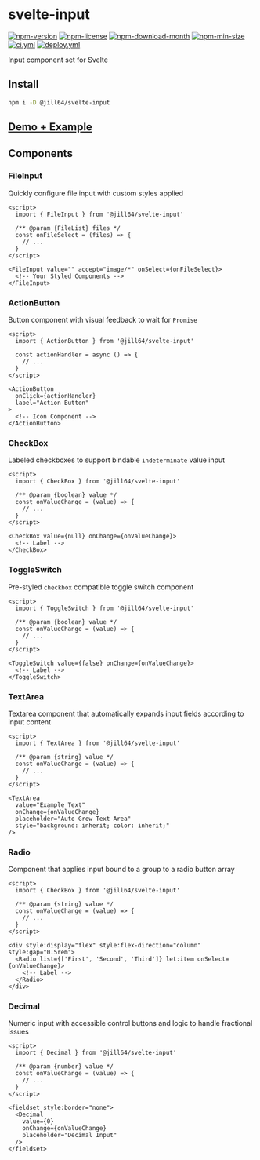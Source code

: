<!----- BEGIN GHOST DOCS HEADER ----->

# svelte-input

[![npm-version](https://img.shields.io/npm/v/@jill64/svelte-input)](https://npmjs.com/package/@jill64/svelte-input) [![npm-license](https://img.shields.io/npm/l/@jill64/svelte-input)](https://npmjs.com/package/@jill64/svelte-input) [![npm-download-month](https://img.shields.io/npm/dm/@jill64/svelte-input)](https://npmjs.com/package/@jill64/svelte-input) [![npm-min-size](https://img.shields.io/bundlephobia/min/@jill64/svelte-input)](https://npmjs.com/package/@jill64/svelte-input) [![ci.yml](https://github.com/jill64/svelte-input/actions/workflows/ci.yml/badge.svg)](https://github.com/jill64/svelte-input/actions/workflows/ci.yml) [![deploy.yml](https://github.com/jill64/svelte-input/actions/workflows/deploy.yml/badge.svg)](https://github.com/jill64/svelte-input/actions/workflows/deploy.yml)

Input component set for Svelte

<!----- END GHOST DOCS HEADER ----->

## Install

```sh
npm i -D @jill64/svelte-input
```

## [Demo + Example](https://stackblitz.com/edit/jill64-svelte-input?file=src%2Froutes%2FDemo.svelte)

## Components

### FileInput

Quickly configure file input with custom styles applied

```svelte
<script>
  import { FileInput } from '@jill64/svelte-input'

  /** @param {FileList} files */
  const onFileSelect = (files) => {
    // ...
  }
</script>

<FileInput value="" accept="image/*" onSelect={onFileSelect}>
  <!-- Your Styled Components -->
</FileInput>
```

### ActionButton

Button component with visual feedback to wait for `Promise`

```svelte
<script>
  import { ActionButton } from '@jill64/svelte-input'

  const actionHandler = async () => {
    // ...
  }
</script>

<ActionButton
  onClick={actionHandler}
  label="Action Button"
>
  <!-- Icon Component -->
</ActionButton>
```

### CheckBox

Labeled checkboxes to support bindable `indeterminate` value input

```svelte
<script>
  import { CheckBox } from '@jill64/svelte-input'

  /** @param {boolean} value */
  const onValueChange = (value) => {
    // ...
  }
</script>

<CheckBox value={null} onChange={onValueChange}>
  <!-- Label -->
</CheckBox>
```

### ToggleSwitch

Pre-styled `checkbox` compatible toggle switch component

```svelte
<script>
  import { ToggleSwitch } from '@jill64/svelte-input'

  /** @param {boolean} value */
  const onValueChange = (value) => {
    // ...
  }
</script>

<ToggleSwitch value={false} onChange={onValueChange}>
  <!-- Label -->
</ToggleSwitch>
```

### TextArea

Textarea component that automatically expands input fields according to input content

```svelte
<script>
  import { TextArea } from '@jill64/svelte-input'

  /** @param {string} value */
  const onValueChange = (value) => {
    // ...
  }
</script>

<TextArea
  value="Example Text"
  onChange={onValueChange}
  placeholder="Auto Grow Text Area"
  style="background: inherit; color: inherit;"
/>
```

### Radio

Component that applies input bound to a group to a radio button array

```svelte
<script>
  import { CheckBox } from '@jill64/svelte-input'

  /** @param {string} value */
  const onValueChange = (value) => {
    // ...
  }
</script>

<div style:display="flex" style:flex-direction="column" style:gap="0.5rem">
  <Radio list={['First', 'Second', 'Third']} let:item onSelect={onValueChange}>
    <!-- Label -->
  </Radio>
</div>
```

### Decimal

Numeric input with accessible control buttons and logic to handle fractional issues

```svelte
<script>
  import { Decimal } from '@jill64/svelte-input'

  /** @param {number} value */
  const onValueChange = (value) => {
    // ...
  }
</script>

<fieldset style:border="none">
  <Decimal
    value={0}
    onChange={onValueChange}
    placeholder="Decimal Input"
  />
</fieldset>
```
